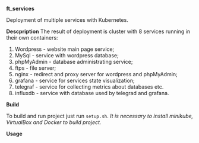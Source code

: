**ft_services**

Deployment of multiple services with Kubernetes.

**Descpription**
The result of deployment is cluster with 8 services running in their own containers:
1) Wordpress - website main page service;
2) MySql - service with wordpress database;
3) phpMyAdmin - database administrating service;
4) ftps - file server;
5) nginx - redirect and proxy server for wordpress and phpMyAdmin;
6) grafana - service for services state visualization;
7) telegraf - service for collecting metrics about databases etc.
8) influxdb - service with database used by telegrad and grafana.

**Build**

To build and run project just run `setup.sh`.
_It is necessary to install minikube, VirtualBox and Docker to build project._

**Usage**

